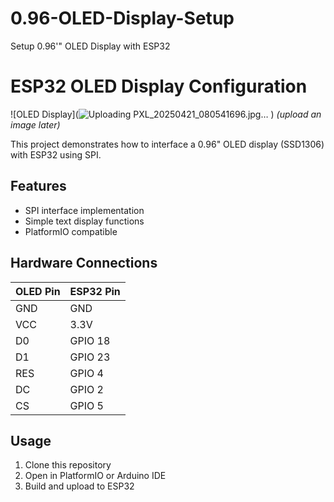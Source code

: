 # 0.96-OLED-Display-Setup
Setup 0.96'" OLED Display with ESP32

# ESP32 OLED Display Configuration

![OLED Display](![Uploading PXL_20250421_080541696.jpg…]()
) *(upload an image later)*

This project demonstrates how to interface a 0.96" OLED display (SSD1306) with ESP32 using SPI.

## Features
- SPI interface implementation
- Simple text display functions
- PlatformIO compatible

## Hardware Connections
| OLED Pin | ESP32 Pin |
|----------|-----------|
| GND      | GND       |
| VCC      | 3.3V      |
| D0       | GPIO 18   |
| D1       | GPIO 23   |
| RES      | GPIO 4    |
| DC       | GPIO 2    |
| CS       | GPIO 5    |

## Usage
1. Clone this repository
2. Open in PlatformIO or Arduino IDE
3. Build and upload to ESP32
